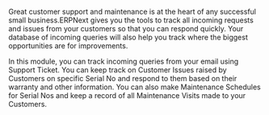 Great customer support and maintenance is at the heart of any successful small
business.ERPNext gives you the tools to track all incoming requests and issues
from your customers so that you can respond quickly. Your database of incoming
queries will also help you track where the biggest opportunities are for
improvements.

In this module, you can track incoming queries from your email using Support
Ticket. You can keep track on Customer Issues raised by Customers on specific
Serial No and respond to them based on their warranty and other information.
You can also make Maintenance Schedules for Serial Nos and keep a record of
all Maintenance Visits made to your Customers.

